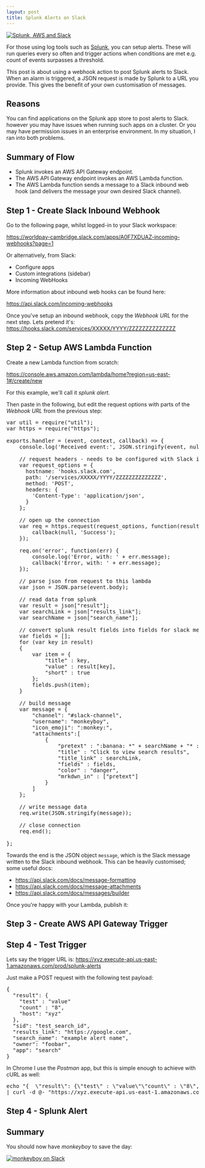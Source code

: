 ```yaml
---
layout: post
title: Splunk Alerts on Slack
---
```


<a href="/assets/posts/2017-11-06-splunk-alerts-on-slack/aws-splunk-slack.png">
    <img src="/assets/posts/2017-11-06-splunk-alerts-on-slack/aws-splunk-slack.png" alt="Splunk, AWS and Slack" class="left" />
</a>

For those using log tools such as [Splunk](https://splunk.com), you can setup alerts. These will run queries every so
often and trigger actions when conditions are met e.g. count of events surpasses a threshold.

This post is about using a webhook action to post Splunk alerts to Slack. When an alarm is triggered,
a JSON request is made by Splunk to a URL you provide. This gives the benefit of your own customisation of
messages.


## Reasons
You can find applications on the Splunk app store to post alerts to Slack. however you may have issues when running
such apps on a cluster. Or you may have permission issues in an enterprise environment. In my situation, I ran into both
problems.

## Summary of Flow
- Splunk invokes an AWS API Gateway endpoint.
- The AWS API Gateway endpoint invokes an AWS Lambda function.
- The AWS Lambda function sends a message to a Slack inbound web hook (and delivers the message your own desired Slack channel).


## Step 1 - Create Slack Inbound Webhook
Go to the following page, whilst logged-in to your Slack workspace:

<https://worldpay-cambridge.slack.com/apps/A0F7XDUAZ-incoming-webhooks?page=1>

Or alternatively, from Slack:
- Configure apps
- Custom integrations (sidebar)
- Incoming WebHooks

More information about inbound web hooks can be found here:

<https://api.slack.com/incoming-webhooks>

Once you've setup an inbound webhook, copy the <i>Webhook URL</i> for the next step. Lets pretend it's:
<https://hooks.slack.com/services/XXXXX/YYYY/ZZZZZZZZZZZZZZ>


## Step 2 - Setup AWS Lambda Function
Create a new Lambda function from scratch:

<https://console.aws.amazon.com/lambda/home?region=us-east-1#/create/new>

For this example, we'll call it <i>splunk alert</i>.

Then paste in the following, but edit the request options with parts of the <i>Webhook URL</i> from the
previous step:

<pre class="brush: javascript">
var util = require("util");
var https = require("https");

exports.handler = (event, context, callback) => {
    console.log('Received event:', JSON.stringify(event, null, 2));

    // request headers - needs to be configured with Slack inbound hook
    var request_options = {
      hostname: 'hooks.slack.com',
      path: '/services/XXXXX/YYYY/ZZZZZZZZZZZZZZ',
      method: 'POST',
      headers: {
        'Content-Type': 'application/json',
      }
    };

    // open up the connection
    var req = https.request(request_options, function(result) {
        callback(null, 'Success');
    });

    req.on('error', function(err) {
        console.log('Error, with: ' + err.message);
        callback('Error, with: ' + err.message);
    });

    // parse json from request to this lambda
    var json = JSON.parse(event.body);

    // read data from splunk
    var result = json["result"];
    var searchLink = json["results_link"];
    var searchName = json["search_name"];

    // convert splunk result fields into fields for slack message
    var fields = [];
    for (var key in result)
    {
        var item = {
            "title" : key,
            "value" : result[key],
            "short" : true
        };
        fields.push(item);
    }

    // build message
    var message = {
    	"channel": "#slack-channel",
    	"username": "monkeyboy",
    	"icon_emoji": ":monkey:",
        "attachments":[
            {
                "pretext" : ":banana: *" + searchName + "* :banana:",
                "title" : "Click to view search results",
                "title_link" : searchLink,
                "fields" : fields,
                "color" : "danger",
                "mrkdwn_in" : ["pretext"]
            }
        ]
    };

    // write message data
    req.write(JSON.stringify(message));

    // close connection
    req.end();

};
</pre>

Towards the end is the JSON object `message`, which is the Slack message written to the Slack inbound webhook. This can
be heavily customised; some useful docs:
- <https://api.slack.com/docs/message-formatting>
- <https://api.slack.com/docs/message-attachments>
- <https://api.slack.com/docs/messages/builder>

Once you're happy with your Lambda, publish it:

## Step 3 - Create AWS API Gateway Trigger


## Step 4 - Test Trigger
Lets say the trigger URL is:
<https://xyz.execute-api.us-east-1.amazonaws.com/prod/splunk-alerts>

Just make a POST request with the following test payload:

<pre class="brush: javascript">
{
  "result": {
    "test" : "value"
    "count" : "8",
    "host": "xyz"
  },
  "sid": "test_search_id",
  "results_link": "https://google.com",
  "search_name": "example alert name",
  "owner": "foobar",
  "app": "search"
}
</pre>

In Chrome I use the <i>Postman</i> app, but this is simple enough to achieve with cURL as well:

<pre class="brush: bash">
echo "{  \"result\": {\"test\" : \"value\"\"count\" : \"8\",\"host\": \"xyz\"  },  \"sid\": \"test_search_id\",  \"results_link\": \"https://google.com\",  \"search_name\": \"example alert name\",  \"owner\": \"foobar\",  \"app\": \"search\"}"
| curl -d @- "https://xyz.execute-api.us-east-1.amazonaws.com/prod/splunk-alerts"
</pre>

## Step 4 - Splunk Alert


## Summary
You should now have <i>monkeyboy</i> to save the day:

<a href="/assets/posts/2017-11-06-splunk-alerts-on-slack2.png">
    <img src="/assets/posts/2017-11-06-splunk-alerts-on-slack/monkey-boy.png" alt="monkeyboy on Slack" />
</a>
